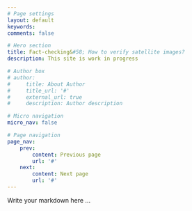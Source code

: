 ```yaml
---
# Page settings
layout: default
keywords:
comments: false

# Hero section
title: Fact-checking&#58; How to verify satellite images?
description: This site is work in progress

# Author box
# author:
#     title: About Author
#     title_url: '#'
#     external_url: true
#     description: Author description

# Micro navigation
micro_nav: false

# Page navigation
page_nav:
    prev:
        content: Previous page
        url: '#'
    next:
        content: Next page
        url: '#'
---
```


Write your markdown here ...
